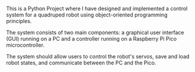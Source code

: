 This is a Python Project where I have designed and implemented a control system for a quadruped robot using object-oriented programming principles. 

The system consists of two main components: a graphical user interface (GUI) running on a PC and a controller running on a Raspberry Pi Pico microcontroller. 

The system should allow users to control the robot's servos, save and load robot states, and communicate between the PC and the Pico.

